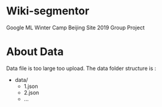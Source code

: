 # Wiki-segmentor
Google ML Winter Camp Beijing Site 2019 Group Project

# About Data

Data file is too large too upload. The data folder structure is :

* data/
	* 1.json
	* 2.json
	* ... 
